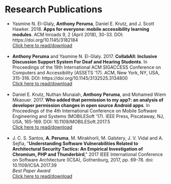 # Research Publications

<ul>
<li>
Yasmine N. El-Glaly, <b>Anthony Peruma</b>, Daniel E. Krutz, and J. Scott Hawker. 2018. <b>Apps for everyone: mobile accessibility learning modules</b>. ACM Inroads 9, 2 (April 2018), 30-33. DOI: https://doi.org/10.1145/3182184
<br><a href="publications/2018_InRoads_AppsForEveryone.pdf" target="_blank">Click here to read/download</a>
</li>
<br>
<li>
<b>Anthony Peruma</b> and Yasmine N. El-Glaly. 2017. <b>CollabAll: Inclusive Discussion Support System For Deaf and Hearing Students</b>. In Proceedings of the 19th International ACM SIGACCESS Conference on Computers and Accessibility (ASSETS '17). ACM, New York, NY, USA, 315-316. DOI: https://doi.org/10.1145/3132525.3134800
<br><a href="publications/2017_ASSETS_CollabAllPoster.pdf" target="_blank">Click here to read/download</a>
</li>
<br>
<li>
Daniel E. Krutz, Nuthan Munaiah, <b>Anthony Peruma</b>, and Mohamed Wiem Mkaouer. 2017. <b>Who added that permission to my app?: an analysis of developer permission changes in open source Android apps</b>. In Proceedings of the 4th International Conference on Mobile Software Engineering and Systems (MOBILESoft '17). IEEE Press, Piscataway, NJ, USA, 165-169. DOI: 10.1109/MOBILESoft.2017.5
<br><a href="publications/2017_MobileSoft_WhoAddedThatPermission.pdf" target="_blank">Click here to read/download</a>
</li>
<br>
<li>
J. C. S. Santos, <b>A. Peruma</b>, M. Mirakhorli, M. Galstery, J. V. Vidal and A. Sejfia, "<b>Understanding Software Vulnerabilities Related to Architectural Security Tactics: An Empirical Investigation of Chromium, PHP and Thunderbird</b>," 2017 IEEE International Conference on Software Architecture (ICSA), Gothenburg, 2017, pp. 69-78. doi: 10.1109/ICSA.2017.39
<br><em><i>Best Paper Award</i></em>
<br><a href="publications/2017_ICSA_UnderstandingSoftwareVulnerabilities.pdf" target="_blank">Click here to read/download</a>
</li>
</ul>


